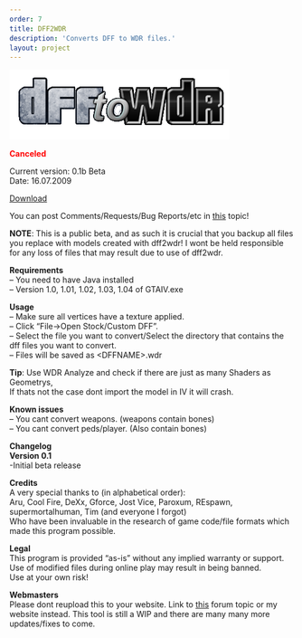 ```yaml
---
order: 7
title: DFF2WDR
description: 'Converts DFF to WDR files.'
layout: project
---
```


![](/assets/images/dff2wdr//dff2wdr_header.png)

<span style="color: #ff0000;">**Canceled**</span>

Current version: 0.1b Beta  
Date: 16.07.2009

[Download](/assets/downloads/dff2wdr.zip)

You can post Comments/Requests/Bug Reports/etc in [this](http://www.gtaforums.com/index.php?showtopic=418034) topic!

**NOTE**: This is a public beta, and as such it is crucial that you backup all files you replace with models created with dff2wdr! I wont be held responsible for any loss of files that may result due to use of dff2wdr.

**Requirements**  
– You need to have Java installed  
– Version 1.0, 1.01, 1.02, 1.03, 1.04 of GTAIV.exe

**Usage**  
– Make sure all vertices have a texture applied.  
– Click “File-&gt;Open Stock/Custom DFF”.  
– Select the file you want to convert/Select the directory that contains the dff files you want to convert.  
– Files will be saved as &lt;DFFNAME&gt;.wdr

**Tip**: Use WDR Analyze and check if there are just as many Shaders as Geometrys,  
If thats not the case dont import the model in IV it will crash.

**Known issues**  
– You cant convert weapons. (weapons contain bones)  
– You cant convert peds/player. (Also contain bones)

**Changelog**  
**Version 0.1**  
-Initial beta release

**Credits**  
A very special thanks to (in alphabetical order):  
Aru, Cool Fire, DeXx, Gforce, Jost Vice, Paroxum, REspawn, supermortalhuman, Tim (and everyone I forgot)  
Who have been invaluable in the research of game code/file formats which made this program possible.

**Legal**  
This program is provided “as-is” without any implied warranty or support.  
Use of modified files during online play may result in being banned.  
Use at your own risk!

**Webmasters**  
Please dont reupload this to your website. Link to [this](http://www.gtaforums.com/index.php?showtopic=418034) forum topic or my website instead. This tool is still a WIP and there are many many more updates/fixes to come.